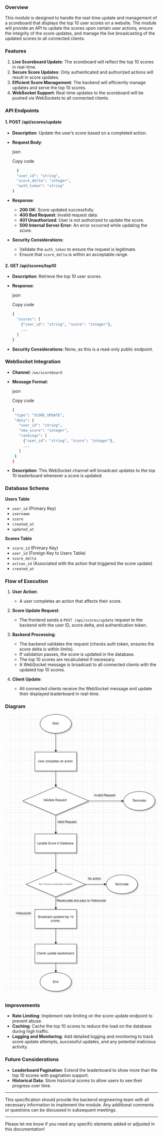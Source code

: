 
### Overview

This module is designed to handle the real-time update and management of a scoreboard that displays the top 10 user scores on a website. The module will provide an API to update the scores upon certain user actions, ensure the integrity of the score updates, and manage the live broadcasting of the updated scores to all connected clients.

### Features

1.  **Live Scoreboard Update**: The scoreboard will reflect the top 10 scores in real-time.
2.  **Secure Score Updates**: Only authenticated and authorized actions will result in score updates.
3.  **Efficient Score Management**: The backend will efficiently manage updates and serve the top 10 scores.
4.  **WebSocket Support**: Real-time updates to the scoreboard will be pushed via WebSockets to all connected clients.

### API Endpoints

#### 1. **POST /api/scores/update**

-   **Description**: Update the user’s score based on a completed action.
-   **Request Body**:
    
    json
    
    Copy code
    
    ```bash
	  {
      "user_id": "string",
      "score_delta": "integer",
      "auth_token": "string"
    }
    ``` 
    
-   **Response**:
    -   **200 OK**: Score updated successfully.
    -   **400 Bad Request**: Invalid request data.
    -   **401 Unauthorized**: User is not authorized to update the score.
    -   **500 Internal Server Error**: An error occurred while updating the score.
-   **Security Considerations**:
    -   Validate the `auth_token` to ensure the request is legitimate.
    -   Ensure that `score_delta` is within an acceptable range.

#### 2. **GET /api/scores/top10**

-   **Description**: Retrieve the top 10 user scores.
-   **Response**:
    
    json
    
    Copy code
    
    ```bash
    {
      "scores": [
        {"user_id": "string", "score": "integer"},
        ...
      ]
    } 
    ```
-   **Security Considerations**: None, as this is a read-only public endpoint.

### WebSocket Integration

-   **Channel**: `/ws/scoreboard`
-   **Message Format**:
    
    json
    
    Copy code
     ```bash
    {
      "type": "SCORE_UPDATE",
      "data": {
        "user_id": "string",
        "new_score": "integer",
        "rankings": [
          {"user_id": "string", "score": "integer"},
          ...
        ]
      }
    } 
     ```
-   **Description**: This WebSocket channel will broadcast updates to the top 10 leaderboard whenever a score is updated.

### Database Schema

**Users Table**

-   `user_id` (Primary Key)
-   `username`
-   `score`
-   `created_at`
-   `updated_at`

**Scores Table**

-   `score_id` (Primary Key)
-   `user_id` (Foreign Key to Users Table)
-   `score_delta`
-   `action_id` (Associated with the action that triggered the score update)
-   `created_at`

### Flow of Execution

1.  **User Action**:
    
    -   A user completes an action that affects their score.
2.  **Score Update Request**:
    
    -   The frontend sends a `POST /api/scores/update` request to the backend with the user ID, score delta, and authentication token.
3.  **Backend Processing**:
    
    -   The backend validates the request (checks auth token, ensures the score delta is within limits).
    -   If validation passes, the score is updated in the database.
    -   The top 10 scores are recalculated if necessary.
    -   A WebSocket message is broadcast to all connected clients with the updated top 10 scores.
4.  **Client Update**:
    
    -   All connected clients receive the WebSocket message and update their displayed leaderboard in real-time.

### Diagram

![Flow of Execution](./images/flow.jpg)

### Improvements

-   **Rate Limiting**: Implement rate limiting on the score update endpoint to prevent abuse.
-   **Caching**: Cache the top 10 scores to reduce the load on the database during high traffic.
-   **Logging and Monitoring**: Add detailed logging and monitoring to track score update attempts, successful updates, and any potential malicious activity.

### Future Considerations

-   **Leaderboard Pagination**: Extend the leaderboard to show more than the top 10 scores with pagination support.
-   **Historical Data**: Store historical scores to allow users to see their progress over time.

----------

This specification should provide the backend engineering team with all necessary information to implement the module. Any additional comments or questions can be discussed in subsequent meetings.

----------

Please let me know if you need any specific elements added or adjusted in this documentation!